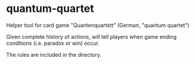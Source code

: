 # quantum-quartet
Helper tool for card game "Quantenquartett" (German, "quantum quartet")

Given complete history of actions, will tell players when game ending conditions (i.e. paradox or win) occur. 

The rules are included in the directory.
